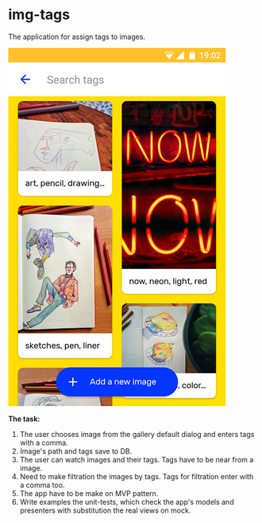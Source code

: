# img-tags
The application for assign tags to images.

![Screenshot](https://github.com/Z-13/img-tags/blob/master/info/screenshot_img_tags.jpg)

**The task:**

1. The user chooses image from the gallery default dialog and enters tags with a comma.
2. Image's path and tags save to DB.
3. The user can watch images and their tags. Tags have to be near from a image.
4. Need to make filtration the images by tags. Tags for filtration enter with a comma too.
5. The app have to be make on MVP pattern.
6. Write examples the unit-tests, which check the app's models and presenters with substitution the real views on mock.
